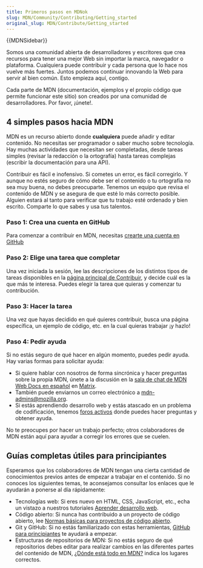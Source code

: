 ```yaml
---
title: Primeros pasos en MDNok
slug: MDN/Community/Contributing/Getting_started
original_slug: MDN/Contribute/Getting_started
---
```


{{MDNSidebar}}

Somos una comunidad abierta de desarrolladores y escritores que crea recursos para tener una mejor Web sin importar la marca, navegador o plataforma. Cualquiera puede contribuir y cada persona que lo hace nos vuelve más fuertes. Juntos podemos continuar innovando la Web para servir al bien común. Esto empieza aquí, contigo.

Cada parte de MDN (documentación, ejemplos y el propio código que permite funcionar este sitio) son creados por una comunidad de desarrolladores. Por favor, ¡únete!.

## 4 simples pasos hacia MDN

MDN es un recurso abierto donde **cualquiera** puede añadir y editar contenido. No necesitas ser programador o saber mucho sobre tecnología. Hay muchas actividades que necesitan ser completadas, desde tareas simples (revisar la redacción o la ortografía) hasta tareas complejas (escribir la documentación para una API).

Contribuir es fácil e inofensivo. Si cometes un error, es fácil corregirlo. Y aunque no estés seguro de cómo debe ser el contenido o tu ortografía no sea muy buena, no debes preocuparte. Tenemos un equipo que revisa el contenido de MDN y se asegura de que esté lo más correcto posible. Alguien estará al tanto para verificar que tu trabajo esté ordenado y bien escrito. Comparte lo que sabes y usa tus talentos.

### Paso 1: Crea una cuenta en GitHub

Para comenzar a contribuir en MDN, necesitas [crearte una cuenta en GitHub](https://github.com/mdn/content/#setup)

### Paso 2: Elige una tarea que completar

Una vez iniciada la sesión, lee las descripciones de los distintos tipos de tareas disponibles en la [página principal de Contribuir](/es/docs/MDN/Contribute), y decide cuál es la que más te interesa. Puedes elegir la tarea que quieras y comenzar tu contribución.

### Paso 3: Hacer la tarea

Una vez que hayas decidido en qué quieres contribuir, busca una página específica, un ejemplo de código, etc. en la cual quieras trabajar ¡y hazlo!

### Paso 4: Pedir ayuda

Si no estás seguro de qué hacer en algún momento, puedes pedir ayuda. Hay varias formas para solicitar ayuda:

- Si quiere hablar con nosotros de forma sincrónica y hacer preguntas sobre la propia MDN, únete a la discusión en la [sala de chat de MDN Web Docs en español](https://chat.mozilla.org/#/room/#mdn-l10n-es:mozilla.org) en [Matrix](https://wiki.mozilla.org/Matrix).
- También puede enviarnos un correo electrónico a <mdn-admins@mozilla.org>.
- Si estás aprendiendo desarrollo web y estás atascado en un problema de codificación, tenemos [foros activos](https://discourse.mozilla.org/c/mdn/learn/250) donde puedes hacer preguntas y obtener ayuda.

No te preocupes por hacer un trabajo perfecto; otros colaboradores de MDN están aquí para ayudar a corregir los errores que se cuelen.

## Guías completas útiles para principiantes

Esperamos que los colaboradores de MDN tengan una cierta cantidad de conocimientos previos
antes de empezar a trabajar en el contenido. Si no conoces los siguientes
temas, te aconsejamos consultar los enlaces que le ayudarán a ponerse al día
rápidamente:

- Tecnologías web: Si eres nuevo en HTML, CSS, JavaScript, etc., echa un vistazo a nuestros tutoriales [Aprender desarrollo web](/es/docs/Learn).
- Código abierto: Si nunca has contribuido a un proyecto de código abierto, lee [Normas básicas para proyectos de código abierto](/es/docs/MDN/Contribute/Open_source_etiquette).
- Git y GitHub: Si no estás familiarizado con estas herramientas, [GitHub para principiantes](/es/docs/MDN/Contribute/GitHub_beginners) te ayudará a empezar.
- Estructuras de repositorios de MDN: Si no estás seguro de qué repositorios debes editar para realizar cambios en las diferentes partes del contenido de MDN, [¿Dónde está todo en MDN?](/es/docs/MDN/Contribute/Where_is_everything) indica los lugares correctos.
